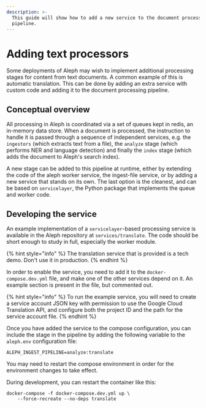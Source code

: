 ```yaml
---
description: >-
  This guide will show how to add a new service to the document processing
  pipeline.
---
```


# Adding text processors

Some deployments of Aleph may wish to implement additional processing stages for content from text documents. A common example of this is automatic translation. This can be done by adding an extra service with custom code and adding it to the document processing pipeline.

## Conceptual overview

All processing in Aleph is coordinated via a set of queues kept in redis, an in-memory data store. When a document is processed, the instruction to handle it is passed through a sequence of independent services, e.g. the `ingestors` \(which extracts text from a file\), the `analyze` stage \(which performs NER and language detection\) and finally the `index` stage \(which adds the document to Aleph's search index\).

A new stage can be added to this pipeline at runtime, either by extending the code of the aleph worker service, the ingest-file service, or by adding a new service that stands on its own. The last option is the cleanest, and can be based on `servicelayer`, the Python package that implements the queue and worker code.

## Developing the service

An example implementation of a `servicelayer`-based processing service is available in the Aleph repository at `services/translate`. The code should be short enough to study in full, especially the worker module.

{% hint style="info" %}
The translation service that is provided is a tech demo. Don't use it in production.
{% endhint %}

In order to enable the service, you need to add it to the `docker-compose.dev.yml` file, and make one of the other services depend on it. An example section is present in the file, but commented out.

{% hint style="info" %}
To run the example service, you will need to create a service account JSON key with permission to use the Google Cloud Translation API, and configure both the project ID and the path for the service account file.
{% endhint %}

Once you have added the service to the compose configuration, you can include the stage in the pipeline by adding the following variable to the `aleph.env` configuration file:

```text
ALEPH_INGEST_PIPELINE=analyze:translate
```

You may need to restart the compose environment in order for the environment changes to take effect.

During development, you can restart the container like this:

```text
docker-compose -f docker-compose.dev.yml up \
    --force-recreate --no-deps translate
```



